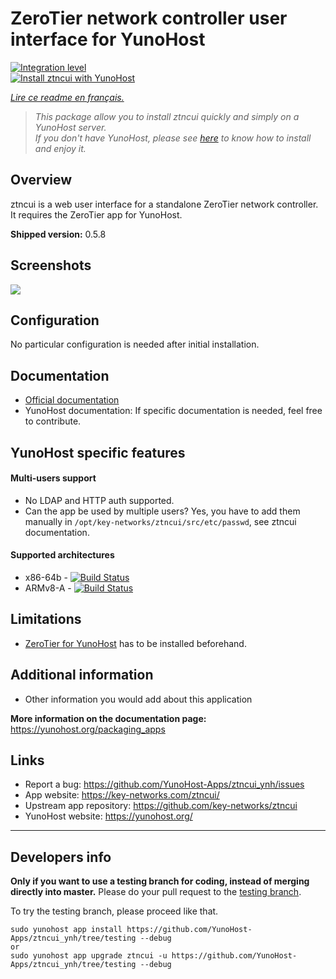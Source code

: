 # ZeroTier network controller user interface for YunoHost

[![Integration level](https://dash.yunohost.org/integration/ztncui.svg)](https://dash.yunohost.org/appci/app/ztncui)  
[![Install ztncui with YunoHost](https://install-app.yunohost.org/install-with-yunohost.png)](https://install-app.yunohost.org/?app=ztncui)

*[Lire ce readme en français.](./README_fr.md)*

> *This package allow you to install ztncui quickly and simply on a YunoHost server.  
If you don't have YunoHost, please see [here](https://yunohost.org/#/install) to know how to install and enjoy it.*

## Overview
ztncui is a web user interface for a standalone ZeroTier network controller. It requires the ZeroTier app for YunoHost.

**Shipped version:** 0.5.8

## Screenshots

![](https://key-networks.com/images/ztncui/07-networks-list.png)

## Configuration

No particular configuration is needed after initial installation.

## Documentation

 * [Official documentation](https://key-networks.com/ztncui/)
 * YunoHost documentation: If specific documentation is needed, feel free to contribute.

## YunoHost specific features

#### Multi-users support

 * No LDAP and HTTP auth supported.
 * Can the app be used by multiple users? Yes, you have to add them manually in `/opt/key-networks/ztncui/src/etc/passwd`, see ztncui documentation.

#### Supported architectures

* x86-64b - [![Build Status](https://ci-apps.yunohost.org/ci/logs/ztncui%20%28Apps%29.svg)](https://ci-apps.yunohost.org/ci/apps/ztncui/)
* ARMv8-A - [![Build Status](https://ci-apps-arm.yunohost.org/ci/logs/ztncui%20%28Apps%29.svg)](https://ci-apps-arm.yunohost.org/ci/apps/ztncui/)

## Limitations

* [ZeroTier for YunoHost](https://github.com/YunoHost-Apps/zerotier_ynh) has to be installed beforehand.

## Additional information

* Other information you would add about this application

**More information on the documentation page:**  
https://yunohost.org/packaging_apps

## Links

 * Report a bug: https://github.com/YunoHost-Apps/ztncui_ynh/issues
 * App website: https://key-networks.com/ztncui/
 * Upstream app repository: https://github.com/key-networks/ztncui
 * YunoHost website: https://yunohost.org/

---

Developers info
----------------

**Only if you want to use a testing branch for coding, instead of merging directly into master.**
Please do your pull request to the [testing branch](https://github.com/YunoHost-Apps/ztncui_ynh/tree/testing).

To try the testing branch, please proceed like that.
```
sudo yunohost app install https://github.com/YunoHost-Apps/ztncui_ynh/tree/testing --debug
or
sudo yunohost app upgrade ztncui -u https://github.com/YunoHost-Apps/ztncui_ynh/tree/testing --debug
```
